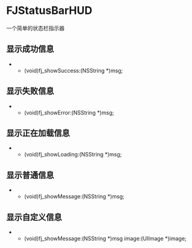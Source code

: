 # FJStatusBarHUD
一个简单的状态栏指示器

## 显示成功信息
+ + (void)fj_showSuccess:(NSString *)msg;

## 显示失败信息
+ + (void)fj_showError:(NSString *)msg;

## 显示正在加载信息
+ + (void)fj_showLoading:(NSString *)msg;

## 显示普通信息
+ + (void)fj_showMessage:(NSString *)msg;

## 显示自定义信息
+ + (void)fj_showMessage:(NSString *)msg image:(UIImage *)image;
